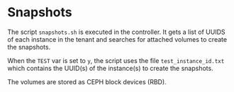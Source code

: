 # Snapshots

The script `snapshots.sh` is executed in the controller. It gets a list of
UUIDS of each instance in the tenant and searches for attached volumes to create the snapshots.

When the `TEST` var is set to `y`, the script uses the file `test_instance_id.txt` which contains the UUID(s) of the instance(s) to create the snapshots.

The volumes are stored as CEPH block devices (RBD).

